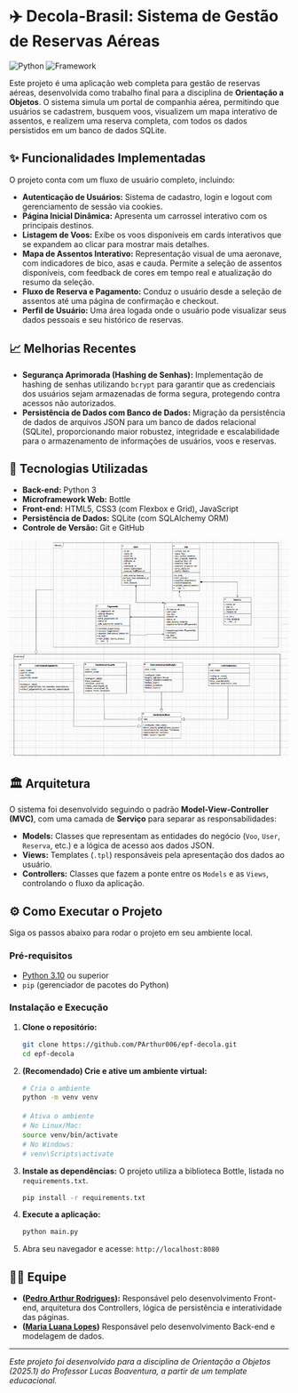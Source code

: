 # ✈️ Decola-Brasil: Sistema de Gestão de Reservas Aéreas

![Python](https://img.shields.io/badge/Python-3.10-blue.svg) ![Framework](https://img.shields.io/badge/Framework-Bottle-green.svg)

Este projeto é uma aplicação web completa para gestão de reservas aéreas, desenvolvida como trabalho final para a disciplina de **Orientação a Objetos**. O sistema simula um portal de companhia aérea, permitindo que usuários se cadastrem, busquem voos, visualizem um mapa interativo de assentos, e realizem uma reserva completa, com todos os dados persistidos em um banco de dados SQLite.

## ✨ Funcionalidades Implementadas

O projeto conta com um fluxo de usuário completo, incluindo:

* **Autenticação de Usuários:** Sistema de cadastro, login e logout com gerenciamento de sessão via cookies.
* **Página Inicial Dinâmica:** Apresenta um carrossel interativo com os principais destinos.
* **Listagem de Voos:** Exibe os voos disponíveis em cards interativos que se expandem ao clicar para mostrar mais detalhes.
* **Mapa de Assentos Interativo:** Representação visual de uma aeronave, com indicadores de bico, asas e cauda. Permite a seleção de assentos disponíveis, com feedback de cores em tempo real e atualização do resumo da seleção.
* **Fluxo de Reserva e Pagamento:** Conduz o usuário desde a seleção de assentos até uma página de confirmação e checkout.
* **Perfil de Usuário:** Uma área logada onde o usuário pode visualizar seus dados pessoais e seu histórico de reservas.

## 📈 Melhorias Recentes

*   **Segurança Aprimorada (Hashing de Senhas):** Implementação de hashing de senhas utilizando `bcrypt` para garantir que as credenciais dos usuários sejam armazenadas de forma segura, protegendo contra acessos não autorizados.
*   **Persistência de Dados com Banco de Dados:** Migração da persistência de dados de arquivos JSON para um banco de dados relacional (SQLite), proporcionando maior robustez, integridade e escalabilidade para o armazenamento de informações de usuários, voos e reservas.

## 🚀 Tecnologias Utilizadas

* **Back-end:** Python 3
* **Microframework Web:** Bottle
* **Front-end:** HTML5, CSS3 (com Flexbox e Grid), JavaScript
* **Persistência de Dados:** SQLite (com SQLAlchemy ORM)
* **Controle de Versão:** Git e GitHub

![Diagrama da Arquitetura do Projeto](./docs/diagrama-projeto.jpeg)

## 🏛️ Arquitetura

O sistema foi desenvolvido seguindo o padrão **Model-View-Controller (MVC)**, com uma camada de **Serviço** para separar as responsabilidades:

* **Models:** Classes que representam as entidades do negócio (`Voo`, `User`, `Reserva`, etc.) e a lógica de acesso aos dados JSON.
* **Views:** Templates (`.tpl`) responsáveis pela apresentação dos dados ao usuário.
* **Controllers:** Classes que fazem a ponte entre os `Models` e as `Views`, controlando o fluxo da aplicação.

## ⚙️ Como Executar o Projeto

Siga os passos abaixo para rodar o projeto em seu ambiente local.

### Pré-requisitos

* [Python 3.10](https://www.python.org/downloads/) ou superior
* `pip` (gerenciador de pacotes do Python)

### Instalação e Execução

1.  **Clone o repositório:**
    ```bash
    git clone https://github.com/PArthur006/epf-decola.git
    cd epf-decola
    ```

2.  **(Recomendado) Crie e ative um ambiente virtual:**
    ```bash
    # Cria o ambiente
    python -m venv venv
    
    # Ativa o ambiente
    # No Linux/Mac:
    source venv/bin/activate
    # No Windows:
    # venv\Scripts\activate
    ```

3.  **Instale as dependências:**
    O projeto utiliza a biblioteca Bottle, listada no `requirements.txt`.
    ```bash
    pip install -r requirements.txt
    ```

4.  **Execute a aplicação:**
    ```bash
    python main.py
    ```

5.  Abra seu navegador e acesse: `http://localhost:8080`

## 🧑‍💻 Equipe

* **([Pedro Arthur Rodrigues](https://github.com/PArthur006)):** Responsável pelo desenvolvimento Front-end, arquitetura dos Controllers, lógica de persistência e interatividade das páginas.
* **([Maria Luana Lopes](https://github.com/MLuana725))** Responsável pelo desenvolvimento Back-end e modelagem de dados.

---
*Este projeto foi desenvolvido para a disciplina de Orientação a Objetos (2025.1) do Professor Lucas Boaventura, a partir de um template educacional.*